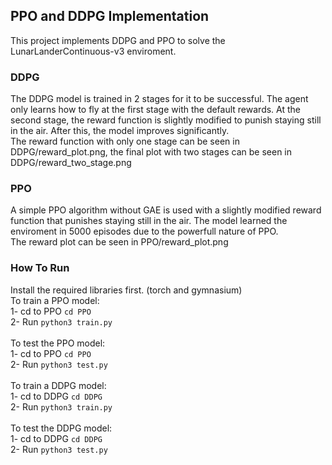 ## PPO and DDPG Implementation
This project implements DDPG and PPO to solve the LunarLanderContinuous-v3 enviroment.

### DDPG
The DDPG model is trained in 2 stages for it to be successful. The agent only learns how to fly at the first stage with the default rewards. 
At the second stage, the reward function is slightly modified to punish staying still in the air. After this, the model improves significantly. \
The reward function with only one stage can be seen in DDPG/reward_plot.png, the final plot with two stages can be seen in DDPG/reward_two_stage.png 

### PPO
A simple PPO algorithm without GAE is used with a slightly modified reward function that punishes staying still in the air. The model learned the
enviroment in 5000 episodes due to the powerfull nature of PPO. \
The reward plot can be seen in PPO/reward_plot.png

### How To Run

Install the required libraries first. (torch and gymnasium) \
To train a PPO model: \
1- cd to PPO `cd PPO` \
2- Run `python3 train.py` \
\
To test the PPO model: \
1- cd to PPO `cd PPO` \
2- Run `python3 test.py` \
\
To train a DDPG model: \
1- cd to DDPG `cd DDPG` \
2- Run `python3 train.py` \
\
To test the DDPG model: \
1- cd to DDPG `cd DDPG` \
2- Run `python3 test.py` 
